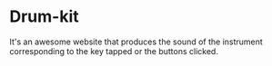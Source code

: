 # Drum-kit
It's an awesome website that produces the sound of the instrument corresponding to the key tapped or the buttons clicked.
